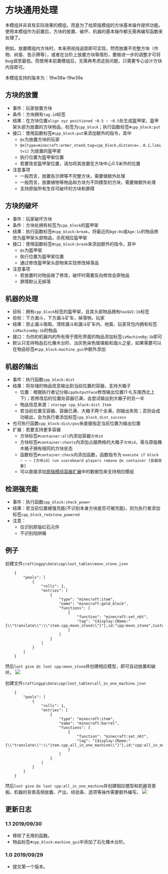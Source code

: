 # 方块通用处理
本模组并非具有实际效果的模组，而是为了给原版模组的方块基本操作提供功能。使用本模组作为前置后，方块的放置、破坏、机器的基本操作都无需再编写函数来处理了。

例如，放置模组内方块时，本来用视线追踪即可实现，然而放置不完整方块（作物、树苗、告示牌等），或者在台阶上放置方块等情形，要做进一步的调整才可将bug调至最低。而使用本前置模组后，无需再考虑这些问题，只需要专心设计方块内容即可。

本模组支持的版本为：19w38a-19w39a

## 方块的放置
+ 事件：玩家放置方块
+ 条件：方块拥有`tag.id`标签
+ 结果：在方块位置`align xyz positioned ~0.5 ~ ~0.5`处生成盔甲架，盔甲架头部为放置的方块物品，标签为`cpp_block`；执行函数标签`#cpp_block:put`
+ 接口：使用函数标签`#cpp_block:put`来添加额外的指令，其中
	+ `@s`为放置方块的玩家
	+ `@e[type=minecraft:armor_stand,tag=cpp_block,distance=..0.1,limit=1]` 为放置的盔甲架
	+ 执行位置为盔甲架位置
	+ 若要改变盔甲架位置，请勿将其放置在方块中心0.5米外的位置
+ 注意事项
	+ 一般而言，放置告示牌等不完整方块，需要做额外处理
	+ 一般而言，放置植物等物品和方块为不同模型的方块，需要做额外处理
	+ 支持原版所有生存可破坏的方块和屏障

## 方块的破坏
+ 事件：玩家破坏方块
+ 条件：方块处拥有标签为`cpp_block`的盔甲架
+ 结果：执行函数标签`#cpp_block:break`，将最近的`Age:0s`或`Age:1s`的物品修改为盔甲架头部物品，杀死相应盔甲架
+ 接口：使用函数标签`#cpp_block:break`来添加额外的指令，其中
	+ `@s`为盔甲架
	+ 执行位置为盔甲架位置
	+ 通过修改盔甲架头部物来实现修改掉落品
+ 注意事项
	+ 若放置时对物品做了修改，破坏时需要反向修改会原物品
	+ 屏障默认无掉落

## 机器的处理
+ 目标：拥有`cpp_block`标签的盔甲架，且其头部物品拥有`hasGUI:1b`标签
+ 目标：下方漏斗，下方漏斗矿车，掉落物，玩家
+ 结果：禁止漏斗吸取，清除漏斗和漏斗矿车内、地面、玩家背包内拥有标签`isMachineBg:1b`的物品
+ 接口：为你的机器内的所有用于图形界面的物品添加标签`isMachineBg:1b`即可
+ 默认只支持物品石化橡木台阶、淡灰色染色玻璃板和烟火之星，如果需要可以在物品标签`#cpp_block:machine_gui`中额外添加

## 机器的输出
+ 事件：执行函数`cpp_block:dist`
+ 结果：将存储的物品信息输出到当前位置的容器，支持大箱子
	+ 位置：根据执行者记分板`cppOutputFace`修改输出位置(1-6,东南西北上下)；若修改后的位置处容器已满，会尝试输出到大箱子的另一半
	+ 物品信息来源：`storage cpp_block:dist Item`
	+ 若当前位置无容器、容器已满、大箱子两个全满，则输出失败；否则会成功输出，会为执行者添加标签`cpp_block_dist_success`
+ 也可执行函数`cpp_block:dist/pos`来直接指定当前位置为输出位置
+ 扩展：若要支持更多容器
	+ 方块标签`#container:all`内添加容器`方块id`
	+ 方块标签`#container:chests`内添加占据两格的大箱子`方块id`，需与原版橡木箱子拥有相同的方块状态
	+ 函数标签`#container:check`内添加函数，函数指令为
	``` execute if block ~ ~ ~ [方块id] run scoreboard players remove @s container [容器容量] ```
	+ 可以直接添加[原版模组容器扩展](https://github.com/ruhuasiyu/CraftingPlusPlus/tree/master/other_datapacks/%E5%8E%9F%E7%89%88%E6%A8%A1%E7%BB%84%E5%AE%B9%E5%99%A8%E6%89%A9%E5%B1%95)中的数据包来支持相应模组

## 检测强充能
+ 事件：执行函数`cpp_block:check_power`
+ 结果：若当前位置被强充能(不识别本身方块是否可被充能)，则为执行者添加标签`cpp_block_redstone_powered`
+ 注意：
	+ 仅识别原版红石元件
	+ 不识别陷阱箱

## 例子
创建文件`craftingpp\data\cpp\loot_tables\moon_stone.json`
```
    {
        "pools": [
            {
                "rolls": 1,
                "entries": [
                    {
                        "type": "minecraft:item",
                        "name": "minecraft:gold_block",
                        "functions": [
                            {
                                "function": "minecraft:set_nbt",
                                "tag": "{display:{Name:"{\\"translate\\":\\"item.cpp.moon_stone\\"}"},id:"cpp:moon_stone",CustomModelData:12970001}"
                            }
                        ]
                    }
                ]
            }
        ]
    }
```
然后`loot give @s loot cpp:moon_stone`并创建相应模型，即可自动放置和破坏。
![](https://i.loli.net/2019/09/29/4bPZfQtlJpyqjLG.png)

创建文件`craftingpp\data\cpp\loot_tables\all_in_one_machine.json`
```
    {
        "pools": [
            {
                "rolls": 1,
                "entries": [
                    {
                        "type": "minecraft:item",
                        "name": "minecraft:barrel",
                        "functions": [
                            {
                                "function": "minecraft:set_nbt",
                                "tag": "{display:{Name:"{\\"translate\\":\\"item.cpp.all_in_one_machine\\"}"},id:"cpp:all_in_one_machine",CustomModelData:12970001,hasGUI:1b}"
                            }
                        ]
                    }
                ]
            }
        ]
    }
```
然后`loot give @s loot cpp:all_in_one_machine`并创建相应模型和机器背景板。机器的背景高频放置、产出、经验条、选项等操作需要额外编写。
![](https://i.loli.net/2019/09/29/glqRTmQcS5kVjEs.png)

## 更新日志
### 1.1 2019/09/30
+ 移除了无用的函数。
+ 物品标签`#cpp_block:machine_gui`中添加了石化橡木台阶。

### 1.0 2019/09/29
+ 提交第一个版本。